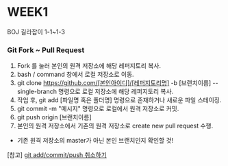 # WEEK1
BOJ 길라잡이 1-1~1-3

### Git Fork ~ Pull Request
1. Fork 를 눌러 본인의 원격 저장소에 해당 레퍼지토리 복사.
2. bash / command 창에서 로컬 저장소로 이동.
3. git clone https://github.com/[본인아이디]/[레퍼지토리명] -b [브랜치이름] --single-branch 명령으로 로컬 저장소에 해당 레퍼지토리 복사.
4. 작업 후, git add [파일명 혹은 폴더명] 명령으로 존재하거나 새로운 파일 스테이징.
5. git commit -m "메시지" 명령으로 로컬에서 원격 저장소로 커밋.
6. git push origin [브랜치이름]
7. 본인의 원격 저장소에서 기존의 원격 저장소로 create new pull request 수행.
  * 기존 원격 저장소의 master가 아닌 본인 브랜치인지 확인할 것!
  
  [참고] [git add/commit/push 취소하기](https://gmlwjd9405.github.io/2018/05/25/git-add-cancle.html)
